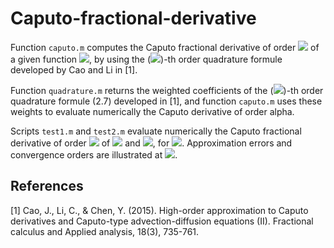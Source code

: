 # Caputo-fractional-derivative

Function `caputo.m` computes the Caputo fractional derivative of order <img src="https://render.githubusercontent.com/render/math?math=0<\alpha<1"> of a given function <img src="https://render.githubusercontent.com/render/math?math=f\in C^4[0,T]">, by using the (<img src="https://render.githubusercontent.com/render/math?math=4 - \alpha">)-th order quadrature formule developed by Cao and Li in [1].

Function `quadrature.m` returns the weighted coefficients of the (<img src="https://render.githubusercontent.com/render/math?math=4 - \alpha">)-th order quadrature formule (2.7) developed in [1], and function `caputo.m` uses these weights to evaluate numerically the Caputo derivative of order alpha.

Scripts `test1.m` and `test2.m` evaluate numerically the Caputo fractional derivative of order <img src="https://render.githubusercontent.com/render/math?math=\alpha">  of <img src="https://render.githubusercontent.com/render/math?math=f(t)=t^4"> and <img src="https://render.githubusercontent.com/render/math?math=f(t)=e^{2t}">, for <img src="https://render.githubusercontent.com/render/math?math=t\in [0,1]">. Approximation errors and convergence orders are illustrated at <img src="https://render.githubusercontent.com/render/math?math=T=1">. 

## References

[1] Cao, J., Li, C., & Chen, Y. (2015). High-order approximation to Caputo derivatives and Caputo-type advection-diffusion equations (II). Fractional calculus and  Applied analysis, 18(3), 735-761.
